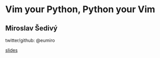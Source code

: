 # Vim your Python, Python your Vim

## Miroslav Šedivý

twitter/github: @eumiro

[slides](https://eumiro.github.io/talks/20180309-pyconsk-vim)
